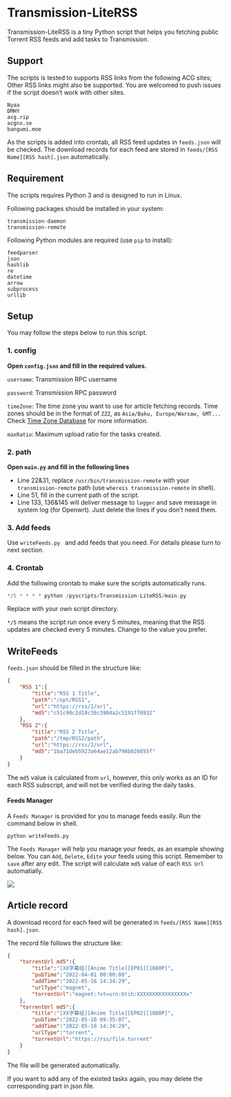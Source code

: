 # Transmission-LiteRSS

Transmission-LiteRSS is a tiny Python script that helps you fetching public Torrent RSS feeds and add tasks to Transmission.

## Support

The scripts is tested to supports RSS links from the following ACG sites; Other RSS links might also be supported. You are welcomed to push issues if the script doesn’t work with other sites.

```
Nyaa
DMHY
acg.rip
acgnx.se
bangumi.moe
```

As the scripts is added into crontab, all RSS feed updates in `feeds.json` will be checked. The download records for each feed are stored in `feeds/[RSS Name][RSS hash].json` automatically.

## Requirement

The scripts requires Python 3 and is designed to run in Linux.

Following packages should be installed in your system:

```
transmission-daemon
transmission-remote
```

Following Python modules are required (use `pip` to install):

```
feedparser
json
hashlib
re
datetime
arrow
subprocess
urllib
```

## Setup

You may follow the steps below to run this script.

### 1. config

**Open `config.json` and fill in the required values.**

`username`: Transmission RPC username

`password`: Transmission RPC password

`timeZone`: The time zone you want to use for article fetching records. Time zones should be in the format of `ZZZ`, as `Asia/Baku, Europe/Warsaw, GMT...` Check [Time Zone Database](https://www.iana.org/time-zones) for more information.

`maxRatio`: Maximum upload ratio for the tasks created.

### 2. path

**Open `main.py` and fill in the following lines**

- Line 22&31, replace `/usr/bin/transmission-remote` with your `transmission-remote` path (use `whereis transmission-remote` in shell).
- Line 51, fill in the current path of the script.
- Line 133, 136&145 will deliver message to `logger` and save message in system log (for Openwrt). Just delete the lines if you don’t need them.

### 3. Add feeds

Use `writeFeeds.py ` and add feeds that you need. For details please turn to next section.

### 4. Crontab

Add the following crontab to make sure the scripts automatically runs.

```c
*/5 * * * * python /pyscripts/Transmission-LiteRSS/main.py
```

Replace with your own script directory.

`*/5` means the script run once every 5 minutes, meaning that the RSS updates are checked every 5 minutes. Change to the value you prefer.

## WriteFeeds

`feeds.json` should be filled in the structure like:

```json
{
    "RSS 1":{
        "title":"RSS 1 Title",
        "path":"/opt/RSS1",
        "url":"https://rss/1/url",
        "md5":"c51c90c2d18c38c398da2c5191ff8932"
    },
    "RSS 2":{
        "title":"RSS 2 Title",
        "path":"/tmp/RSS2/path",
        "url":"https://rss/2/url",
        "md5":"1ba71deb5923a64ae12ab798b026855f"
    }
}
```

The `md5` value is calculated from `url`, however, this only works as an ID for each RSS subscript, and will not be verified during the daily tasks.

#### Feeds Manager

A `Feeds Manager` is provided for you to manage feeds easily. Run the command below in shell.

```shell
python writeFeeds.py
```

The `Feeds Manager` will help you manage your feeds, as an example showing below. You can `Add`, `Delete`, `Edite` your feeds using this script. Remember to `save` after any edit. The script will calculate `md5` value of each `RSS Url` automatially.

![](https://s2.loli.net/2022/05/21/yKBmCNpg8WGk7oF.png)

## Article record

A download record for each feed will be generated in `feeds/[RSS Name][RSS hash].json`. 

The record file follows the structure like:

```json
{
    "torrentUrl md5":{
        "title":"[XX字幕组][Anime Title][EP01][1080P]",
        "pubTime":"2022-04-01 00:00:00",
        "addTime":"2022-05-16 14:34:29",
        "urlType":"magnet",
        "torrentUrl":"magnet:?xt=urn:btih:XXXXXXXXXXXXXXXXx"
    },
    "torrentUrl md5":{
        "title":"[XX字幕组][Anime Title][EP02][1080P]",
        "pubTime":"2022-05-10 09:35:07",
        "addTime":"2022-05-16 14:34:29",
        "urlType":"torrent",
        "torrentUrl":"https://rss/file.torrent"
    }
}
```

The file will be generated automatically.

If you want to add any of the existed tasks again, you may delete the corresponding part in json file.